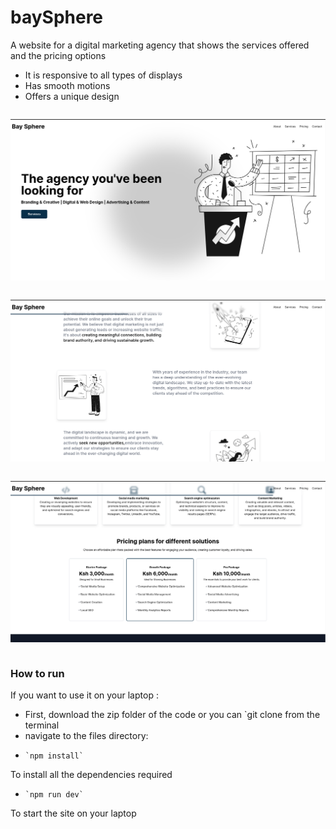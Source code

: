 # baySphere
A website for a digital marketing agency that shows the services offered and the pricing options 
-  It is responsive to all types of displays
-  Has smooth motions
-  Offers a unique design

<pre></pre>
![screenshot 1](https://github.com/markmumba/baySphere/blob/main/images/bay1.png)
<pre></pre>
![screenshot 2](https://github.com/markmumba/baySphere/blob/main/images/bay2.png)
<pre></pre>
![screenshot 3](https://github.com/markmumba/baySphere/blob/main/images/bay%203.png)
<pre></pre>

### How to run
If you want to use it on your laptop :
-    First, download the zip folder of the code or you can `git clone from the terminal 
-    navigate to the files directory:
-     `npm install`
To install all the dependencies  required 
-     `npm run dev`
To start the site on your laptop 
